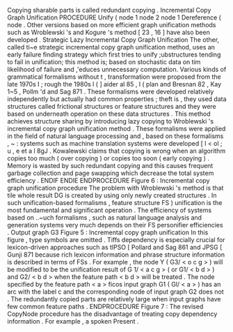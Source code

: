 Copying sharable parts is called redundant copying . 
Incremental Copy Graph Unification PROCEDURE Unify ( node 1 node 2 node 1 Dereference ( node . 
Other versions based on more efficient graph unification methods such as Wroblewski 's and Kogure 's method [ 23 , 16 ] have also been developed . 
Strategic Lazy Incremental Copy Graph Unification
The other, called ti~e strategic incremental copy graph unification method, uses an early failure finding strategy which first tries to unify ;ubstructures tending to fail in unification; this method is; based on stochastic data on tim likelihood of failure and ,'educes unnecessary computation.
Various kinds of grammatical formalisms without t , transformation were proposed from the late 1970s I ; rough the 1980s l ( ] aider al 85 , l ( plan and Bresnan 82 , Kay 1~5 , Pollm 'd and Sag 871 . 
These formalisms were developed relatively independentIy but actually had common properties ; theft is , they used data structures called frictional structures or feature structures and they were based on underneath operation on these data structures . 
This method achieves structure sharing by introducing lazy copying to Wroblewski 's incremental copy graph unification method . 
These formalisms were applied in the field of natural language processing and , based on these formalisms , ~ : systems such as machine translation systems were developed [ l < ol ; u , e et a l 8gJ . 
Kowalewski claims that copying is wrong when an algorithm copies too much ( over copying ) or copies too soon ( early copying ) . 
Memory is wasted by such redundant copying and this causes frequent garbage collection and page swapping which decrease the total system efficiency . 
ENDIF ENDIE ENDPROCEDURE Figure 6 : Incremental copy graph unification procedure The problem with Wroblewski 's method is that tile whole result DG is created by using only newly created structures . 
In such unification-based formalisms , feature structure FS ) unification is the most fundamental and significant operation . 
The efficiency of systems based on ..~uch formalisms , such as natural language analysis and generation systems very much depends on their FS personifier efficiencies . 
Output graph G3 Figure 5 : Incremental copy graph unification In this figure , type symbols are omitted . 
Tiffs dependency is especially crucial for lexicon-driven approaches such as tlPSO [ Pollard and Sag 861 and JPSG [ Gunji 871 because rich lexicon information and phrase structure information is described in terms of FSs . 
For example , the node Y ( G3/ < o c g > ) will be modified to be the unification result of G 1/ < a c g > ( or G1/ < b d > ) and G2/ < b d > when the feature path < b d > will be treated . 
The node specified by the feature path < a > ficos input graph G1 ( Gl/ < a > ) has an arc with the label c and the corresponding node of input graph G2 does not . 
The redundantly copied parts are relatively large when input graphs have few common feature paths . 
ENDPROCEDURE Figure 7 : The revised CopyNode procedure has the disadvantage of treating copy dependency information . 
For example , a spoken Present . 